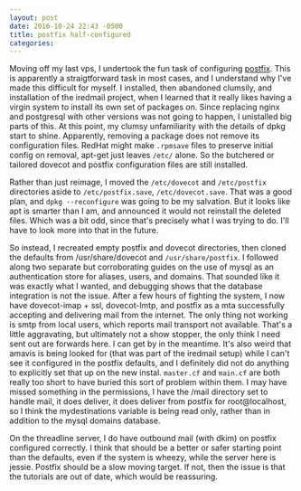 ```yaml
---
layout: post
date: 2016-10-24 22:43 -0500
title: postfix half-configured
categories: 
---
```

Moving off my last vps, I undertook the fun task of configuring [postfix](http://www.postfix.org). This is apparently
a straigtforward task in most cases, and I understand why I've made this difficult for myself. I installed, then abandoned clumsily, and installation of the iredmail project, when
I learned that it really likes having a virgin system to install its own set of packages on.
Since replacing nginx and postgresql with other versions was not going to happen,
I unistalled big parts of this. At this point, my clumsy unfamiliarity with the details
of dpkg start to shine. Apparently, removing a package does not remove its configuration files. RedHat might make `.rpmsave` files to preserve initial config on removal, apt-get just leaves `/etc/` alone. So the butchered or tailored dovecot and postfix configuration files are
still installed.

Rather than just reimage, I moved the `/etc/dovecot` and `/etc/postfix` directories aside to
`/etc/postfix.save`, `/etc/dovecot.save`. That was a good plan, and `dpkg --reconfigure`
was going to be my salvation. But it looks like apt is smarter than I am, and announced
it would not reinstall the deleted files. Which was a bit odd, since that's precisely what
I was trying to do. I'll have to look more into that in the future.

So instead, I recreated empty postfix and dovecot directories, then cloned the defaults
from /usr/share/dovecot and `/usr/share/postfix`. I followed along two separate but corroborating guides on the use of mysql as an authentication store for aliases, users, and domains. That sounded like it was exactly what I wanted, and debugging shows that the
database integration is not the issue. After a few hours of fighting the system,
I now have dovecot-imap + ssl, dovecot-lmtp, and postfix as a mta successfully accepting and delivering mail from the internet. The only thing not working is smtp from local users,
which reports mail transport not available. That's a little aggravating, but ultimately not a show stopper, the only think I need sent out are forwards here. I can get by in the meantime. It's also weird that amavis is being looked for (that was part of the iredmail setup) while I can't see it configured in the postfix defaults, and I definitely did not do anything to explicitly set that up on the new instal. `master.cf` and `main.cf` are both really too short to have buried this sort of problem within them. I may have missed something in the permissions, I have the /mail directory set to handle mail, it does deliver, it does deliver from postfix for root@localhost, so I think the mydestinations variable is being read only, rather than in addition to the mysql domains database. 

On the threadline server, I do have outbound mail (with dkim) on postfix configured correctly. I think that should be a better or safer starting point than the defaults, even if the system is wheezy, while the server here is jessie. Postfix should be a slow moving target. If not, then the issue is that the tutorials are out of date, which would be reassuring.